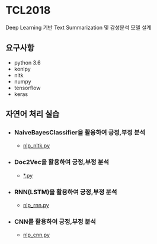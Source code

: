 # TCL2018
Deep Learning 기반 Text Summarization 및 감성분석 모델 설계

## 요구사항
- python 3.6
- konlpy
- nltk
- numpy
- tensorflow
- keras

## 자연어 처리 실습
- ### NaiveBayesClassifier을 활용하여 긍정,부정 분석
  - [nlp_nltk.py](https://github.com/LogSigma/TCL2018/blob/master/nlp_nltk.py)
- ### Doc2Vec을 활용하여 긍정,부정 분석
  - [*.py]()
- ### RNN(LSTM)을 활용하여 긍정,부정 분석
  - [nlp_rnn.py](https://github.com/LogSigma/TCL2018/blob/master/nlp_rnn.py)
- ### CNN를 활용하여 긍정,부정 분석
  - [nlp_cnn.py](https://github.com/LogSigma/TCL2018/blob/master/nlp_cnn.py)
